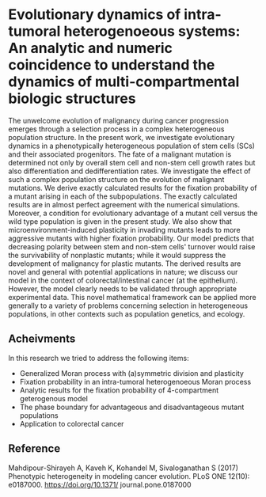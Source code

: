 # Evolutionary dynamics of intra-tumoral heterogenoeous systems: An analytic and numeric coincidence to understand the dynamics of multi-compartmental biologic structures


The unwelcome evolution of malignancy during cancer progression emerges through a
selection process in a complex heterogeneous population structure. In the present work, we
investigate evolutionary dynamics in a phenotypically heterogeneous population of stem
cells (SCs) and their associated progenitors. The fate of a malignant mutation is determined
not only by overall stem cell and non-stem cell growth rates but also differentiation and dedifferentiation
rates. We investigate the effect of such a complex population structure on the
evolution of malignant mutations. We derive exactly calculated results for the fixation probability
of a mutant arising in each of the subpopulations. The exactly calculated results are in
almost perfect agreement with the numerical simulations. Moreover, a condition for evolutionary
advantage of a mutant cell versus the wild type population is given in the present
study. We also show that microenvironment-induced plasticity in invading mutants leads to
more aggressive mutants with higher fixation probability. Our model predicts that decreasing
polarity between stem and non-stem cells' turnover would raise the survivability of nonplastic
mutants; while it would suppress the development of malignancy for plastic mutants.
The derived results are novel and general with potential applications in nature; we discuss
our model in the context of colorectal/intestinal cancer (at the epithelium). However, the
model clearly needs to be validated through appropriate experimental data. This novel
mathematical framework can be applied more generally to a variety of problems concerning
selection in heterogeneous populations, in other contexts such as population genetics, and
ecology.

## Acheivments
In this research we tried to address the following items:
* Generalized Moran process with (a)symmetric division and plasticity
* Fixation probability in an intra-tumoral heterogenoeous Moran process
* Analytic results for the fixation probability of 4-compartment geterogenous model
* The phase boundary for advantageous and disadvantageous mutant populations
* Application to colorectal cancer

## Reference

Mahdipour-Shirayeh A, Kaveh K, Kohandel M, Sivaloganathan S (2017) Phenotypic heterogeneity in modeling cancer evolution. 
PLoS ONE 12(10): e0187000. https://doi.org/10.1371/
journal.pone.0187000
